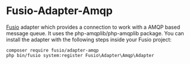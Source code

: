 Fusio-Adapter-Amqp
=====

[Fusio] adapter which provides a connection to work with a AMQP based message 
queue. It uses the php-amqplib/php-amqplib package. You can install the adapter 
with the following steps inside your Fusio project:

    composer require fusio/adapter-amqp
    php bin/fusio system:register Fusio\Adapter\Amqp\Adapter

[Fusio]: http://fusio-project.org/
